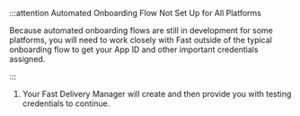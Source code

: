 :::attention Automated Onboarding Flow Not Set Up for All Platforms

Because automated onboarding flows are still in development for some platforms, you will need to work closely with Fast outside of the typical onboarding flow to get your App ID and other important credentials assigned.

:::

1.  Your Fast Delivery Manager will create and then provide you with testing credentials to continue.
